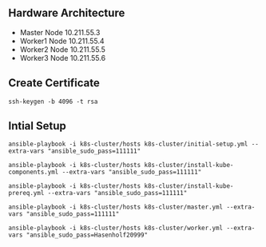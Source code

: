 ## Hardware Architecture ##

- Master Node 10.211.55.3
- Worker1 Node 10.211.55.4
- Worker2 Node 10.211.55.5
- Worker3 Node 10.211.55.6

## Create Certificate 

```shell
ssh-keygen -b 4096 -t rsa
```

## Intial Setup

```shell
ansible-playbook -i k8s-cluster/hosts k8s-cluster/initial-setup.yml --extra-vars "ansible_sudo_pass=111111"
```

```shell
ansible-playbook -i k8s-cluster/hosts k8s-cluster/install-kube-components.yml --extra-vars "ansible_sudo_pass=111111"
```

```shell
ansible-playbook -i k8s-cluster/hosts k8s-cluster/install-kube-prereq.yml --extra-vars "ansible_sudo_pass=111111"
```

```shell
ansible-playbook -i k8s-cluster/hosts k8s-cluster/master.yml --extra-vars "ansible_sudo_pass=111111"
```

```shell
ansible-playbook -i k8s-cluster/hosts k8s-cluster/worker.yml --extra-vars "ansible_sudo_pass=Hasenholf20999" 
```